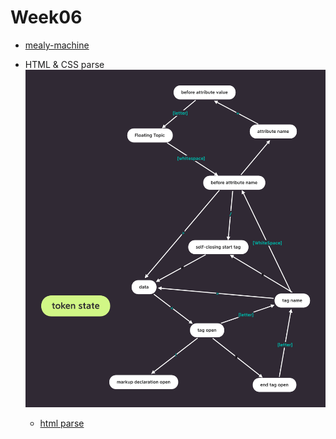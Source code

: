 # Week06

- [mealy-machine](./mealy-machine/match.js)

- HTML & CSS parse
  ![token state](./token%20state.png)
  - [html parse](./toy-browser/parser/index.js)

